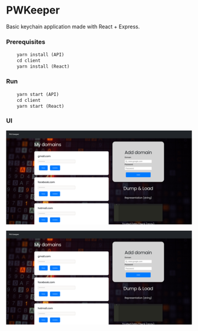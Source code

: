 # PWKeeper

Basic keychain application made with React + Express. 

### Prerequisites
```
	yarn install (API)
	cd client
	yarn install (React)
```

### Run
```
	yarn start (API)
	cd client
	yarn start (React)
```

### UI

![out](https://github.com/gusmendez99/Cipher_PWKeeper/raw/master/images/pwkeeper2.png?raw=true)

![out](https://github.com/gusmendez99/Cipher_PWKeeper//raw/master/images/pwkeeper2.png?raw=true)